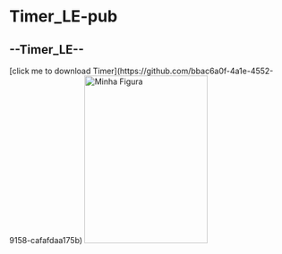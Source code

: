 # Timer_LE-pub


<h2>--Timer_LE--</h2>
[click me to download Timer](https://github.com/bbac6a0f-4a1e-4552-9158-cafafdaa175b)
<img width="220"  height="300" src="https://github.com/laulaiu/Timer_LE-pub/blob/4d37a88fe1b07e234faa21aa61ad7491990e62b3/Imagem%20do%20WhatsApp%20de%202024-02-12%20%C3%A0(s)%2015.58.19_a377b87e.jpg" alt="Minha Figura">
